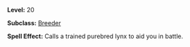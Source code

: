 <!-- TITLE: Spell: Purebred Lynx -->
<!-- SUBTITLE:  -->

**Level:** 20

**Subclass:** [Breeder](breeder)

**Spell Effect:** Calls a trained purebred lynx to aid you in battle.